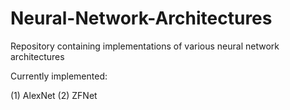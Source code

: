 # Neural-Network-Architectures
Repository containing implementations of various neural network architectures

Currently implemented: 

(1) AlexNet
(2) ZFNet
